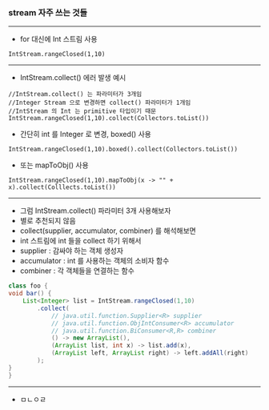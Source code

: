 ### stream 자주 쓰는 것들

---
- for 대신에 Int 스트림 사용
```
IntStream.rangeClosed(1,10)
```

---
- IntStream.collect() 에러 발생 예시
```
//IntStream.collect() 는 파라미터가 3개임
//Integer Stream 으로 변경하면 collect() 파라미터가 1개임
//IntStream 의 Int 는 primitive 타입이기 때문
IntStream.rangeClosed(1,10).collect(Collectors.toList())
```
- 간단히 int 를 Integer 로 변경, boxed() 사용
```
IntStream.rangeClosed(1,10).boxed().collect(Collectors.toList())
```
- 또는 mapToObj() 사용
```
IntStream.rangeClosed(1,10).mapToObj(x -> "" + x).collect(Colllects.toList())
```

---
- 그럼 IntStream.collect() 파라미터 3개 사용해보자
- 별로 추천되지 않음
- collect(supplier, accumulator, combiner) 를 해석해보면
- int 스트림에 int 들을 collect 하기 위해서
- supplier : 감싸야 하는 객체 생성자
- accumulator : int 를 사용하는 객체의 소비자 함수
- combiner : 각 객체들을 연결하는 함수
```java
class foo {
void bar() {
    List<Integer> list = IntStream.rangeClosed(1,10)
        .collect(
            // java.util.function.Supplier<R> supplier
            // java.util.function.ObjIntConsumer<R> accumulator
            // java.util.function.BiConsumer<R,R> combiner
            () -> new ArrayList(),
            (ArrayList list, int x) -> list.add(x),
            (ArrayList left, ArrayList right) -> left.addAll(right)
        );
}
}
```

---
- ㅁㄴㅇㄹ








